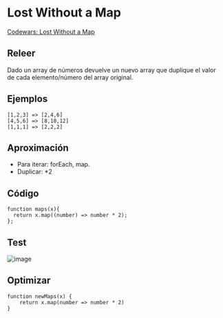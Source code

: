 # Lost Without a Map
[Codewars: Lost Without a Map](https://www.codewars.com/kata/57f781872e3d8ca2a000007e/train/javascript)

## Releer
Dado un array de números devuelve un nuevo array que duplique el valor de cada elemento/número del array original.

## Ejemplos

```
[1,2,3] => [2,4,6]
[4,5,6] => [8,10,12]
[1,1,1] => [2,2,2]
```

## Aproximación

- Para iterar: forEach, map.
- Duplicar: *2

## Código

```
function maps(x){
  return x.map((number) => number * 2);
};
```

## Test

![image](https://user-images.githubusercontent.com/113146161/236072742-e966a46d-3c31-4e14-8504-89b08bdcd612.png)

## Optimizar
```
function newMaps(x) {
    return x.map(number => number * 2)
}
```
